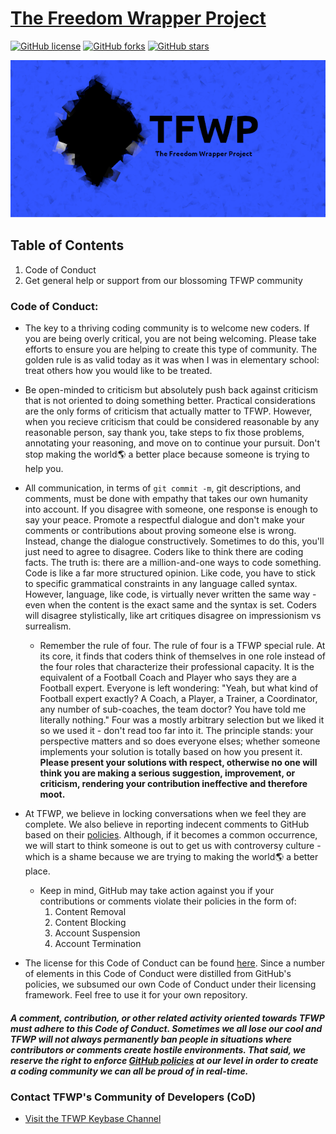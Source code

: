 # [The Freedom Wrapper Project](https://github.com/The-Freedom-Wrapper-Project/tfwp/blob/master/README.md)
[![GitHub license](https://img.shields.io/github/license/The-Freedom-Wrapper-Project/tfwp?style=for-the-badge)](https://github.com/The-Freedom-Wrapper-Project/tfwp/blob/master/LICENSE) [![GitHub forks](https://img.shields.io/github/forks/The-Freedom-Wrapper-Project/tfwp?style=for-the-badge)](https://github.com/The-Freedom-Wrapper-Project/tfwp/network/) [![GitHub stars](https://img.shields.io/github/stars/The-Freedom-Wrapper-Project/tfwp?style=for-the-badge)](https://github.com/The-Freedom-Wrapper-Project/tfwp/stargazers)

![TFWPBanner](https://github.com/The-Freedom-Wrapper-Project/tfwp/blob/master/TFWPLogo.png)

## Table of Contents
1. Code of Conduct
2. Get general help or support from our blossoming TFWP community

### Code of Conduct:
- The key to a thriving coding community is to welcome new coders. If you are being overly critical, you are not being welcoming. Please take efforts to ensure you are helping to create this type of community. The golden rule is as valid today as it was when I was in elementary school: treat others how you would like to be treated. 

- Be open-minded to criticism but absolutely push back against criticism that is not oriented to doing something better. Practical considerations are the only forms of criticism that actually matter to TFWP. However, when you recieve criticism that could be considered reasonable by any reasonable person, say thank you, take steps to fix those problems, annotating your reasoning, and move on to continue your pursuit. Don't stop making the world🌎 a better place because someone is trying to help you.

- All communication, in terms of `git commit -m`, git descriptions, and comments, must be done with empathy that takes our own humanity into account. If you disagree with someone, one response is enough to say your peace. Promote a respectful dialogue and don't make your comments or contributions about proving someone else is wrong. Instead, change the dialogue constructively. Sometimes to do this, you'll just need to agree to disagree. Coders like to think there are coding facts. The truth is: there are a million-and-one ways to code something. Code is like a far more structured opinion. Like code, you have to stick to specific grammatical constraints in any language called syntax. However, language, like code, is virtually never written the same way - even when the content is the exact same and the syntax is set. Coders will disagree stylistically, like art critiques disagree on impressionism vs surrealism.

	- Remember the rule of four. The rule of four is a TFWP special rule. At its core, it finds that coders think of themselves in one role instead of the four roles that characterize their professional capacity. It is the equivalent of a Football Coach and Player who says they are a Football expert. Everyone is left wondering: "Yeah, but what kind of Football expert exactly? A Coach, a Player, a Trainer, a Coordinator, any number of sub-coaches, the team doctor? You have told me literally nothing." Four was a mostly arbitrary selection but we liked it so we used it - don't read too far into it. The principle stands: your perspective matters and so does everyone elses; whether someone implements your solution is totally based on how you present it. **Please present your solutions with respect, otherwise no one will think you are making a serious suggestion, improvement, or criticism, rendering your contribution ineffective and therefore moot.**

- At TFWP, we believe in locking conversations when we feel they are complete. We also believe in reporting indecent comments to GitHub based on their [policies](https://docs.github.com/en/free-pro-team@latest/github/site-policy/github-community-guidelines#what-is-not-allowed). Although, if it becomes a common occurrence, we will start to think someone is out to get us with controversy culture - which is a shame because we are trying to making the world🌎 a better place.
	
	- Keep in mind, GitHub may take action against you if your contributions or comments violate their policies in the form of:
		1. Content Removal
		2. Content Blocking
		3. Account Suspension
		4. Account Termination
		
- The license for this Code of Conduct can be found [here](https://creativecommons.org/publicdomain/zero/1.0/). Since a number of elements in this Code of Conduct were distilled from GitHub's policies, we subsumed our own Code of Conduct under their licensing framework. Feel free to use it for your own repository.

##### A comment, contribution, or other related activity oriented towards TFWP must adhere to this Code of Conduct. Sometimes we all lose our cool and TFWP will not always permanently ban people in situations where contributors or comments create hostile environments. That said, we reserve the right to enforce **[GitHub policies](https://docs.github.com/en/free-pro-team@latest/github/site-policy/github-community-guidelines)** at our level in order to create a coding community we can all be proud of in real-time.   


### Contact TFWP's Community of Developers (CoD)

- [Visit the TFWP Keybase Channel](https://keybase.io/team/tfwp)

